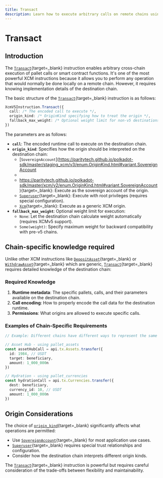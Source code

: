 ```yaml
---
title: Transact
description: Learn how to execute arbitrary calls on remote chains using the Transact instruction, enabling cross-chain function execution and remote pallet interactions.
---
```


# Transact

## Introduction

The [`Transact`](https://paritytech.github.io/polkadot-sdk/master/staging_xcm/v5/opaque/type.Instruction.html#variant.Transact){target=\_blank} instruction enables arbitrary cross-chain execution of pallet calls or smart contract functions. It's one of the most powerful XCM instructions because it allows you to perform any operation that would normally be done locally on a remote chain. However, it requires knowing implementation details of the destination chain.

The basic structure of the [`Transact`](https://paritytech.github.io/polkadot-sdk/master/staging_xcm/v5/opaque/type.Instruction.html#variant.Transact){target=\_blank} instruction is as follows:

```typescript
XcmV5Instruction.Transact({
  call: /* The encoded call to execute */,
  origin_kind: /* OriginKind specifying how to treat the origin */,
  fallback_max_weight: /* Optional weight limit for non-v5 destinations */,
})
```

The parameters are as follows:

- **`call`**: The encoded runtime call to execute on the destination chain.
- **`origin_kind`**: Specifies how the origin should be interpreted on the destination chain:
    - [`SovereignAccount`](https://paritytech.github.io/polkadot-sdk/master/staging_xcm/v3/enum.OriginKind.html#variant.SovereignAccount
    - 
    - https://paritytech.github.io/polkadot-sdk/master/xcm/v2/enum.OriginKind.html#variant.SovereignAccount){target=\_blank}: Execute as the sovereign account of the origin.
    - [`Superuser`](){target=\_blank}: Execute with root privileges (requires special configuration).
    - [`Xcm`](https://paritytech.github.io/polkadot-sdk/master/xcm/v2/enum.OriginKind.html#variant.Xcm){target=\_blank}: Execute as a generic XCM origin.
- **`fallback_max_weight`**: Optional weight limit for execution:
    - `None`: Let the destination chain calculate weight automatically (requires XCMv5 support).
    - `Some(weight)`: Specify maximum weight for backward compatibility with pre-v5 chains.

## Chain-specific knowledge required

Unlike other XCM instructions like [`DepositAsset`](https://paritytech.github.io/polkadot-sdk/master/staging_xcm/v5/opaque/type.Instruction.html#variant.DepositAsset){target=\_blank} or [`WithdrawAsset`](https://paritytech.github.io/polkadot-sdk/master/staging_xcm/v5/opaque/type.Instruction.html#variant.WithdrawAsset){target=\_blank} which are generic, [`Transact`](https://paritytech.github.io/polkadot-sdk/master/staging_xcm/v5/opaque/type.Instruction.html#variant.Transact){target=\_blank} requires detailed knowledge of the destination chain:

### Required Knowledge

1. **Runtime metadata**: The specific pallets, calls, and their parameters available on the destination chain.
2. **Call encoding**: How to properly encode the call data for the destination runtime.
3. **Permissions**: What origins are allowed to execute specific calls.

### Examples of Chain-Specific Requirements

```typescript
// Example: Different chains have different ways to represent the same operation

// Asset Hub - using pallet_assets
const assetHubCall = api.tx.Assets.transfer({
  id: 1984, // USDT
  target: beneficiary,
  amount: 1_000_000n
})

// Hydration - using pallet_currencies
const hydrationCall = api.tx.Currencies.transfer({
  dest: beneficiary,
  currency_id: 10, // USDT
  amount: 1_000_000n
})
```

## Origin Considerations

The choice of [`origin_kind`](https://paritytech.github.io/polkadot-sdk/master/staging_xcm/v5/enum.Instruction.html#variant.Transact.field.origin_kind){target=\_blank} significantly affects what operations are permitted:

- Use [`SovereignAccount`](https://paritytech.github.io/polkadot-sdk/master/staging_xcm/v3/enum.OriginKind.html#variant.SovereignAccount){target=\_blank} for most application use cases.
- [`Superuser`](https://paritytech.github.io/polkadot-sdk/master/staging_xcm/v3/enum.OriginKind.html#variant.Superuser){target=\_blank} requires special trust relationships and configuration.
- Consider how the destination chain interprets different origin kinds.

The [`Transact`](https://paritytech.github.io/polkadot-sdk/master/staging_xcm/v5/opaque/type.Instruction.html#variant.Transact){target=\_blank} instruction is powerful but requires careful consideration of the trade-offs between flexibility and maintainability.
